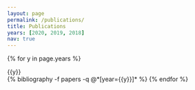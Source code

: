 ```yaml
---
layout: page
permalink: /publications/
title: Publications
years: [2020, 2019, 2018]
nav: true
---
```


<div class="publications">

{% for y in page.years %}
  <div class="year">{{y}}</div>
  {% bibliography -f papers -q @*[year={{y}}]* %}
{% endfor %}

</div>

